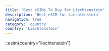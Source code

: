 ```yaml
---
title: 'Best eSIMs To Buy for Liechtenstein'
description: 'Best eSIM for Liechtenstein'
navigation: true
category: 'country'
country: 'Liechtenstein'
---
```


::esim{country="liechtenstein"}
